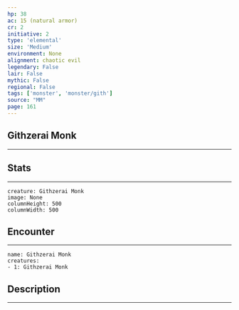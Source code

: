 ```yaml
---
hp: 38
ac: 15 (natural armor)
cr: 2
initiative: 2
type: 'elemental'    
size: 'Medium'
environment: None
alignment: chaotic evil
legendary: False
lair: False
mythic: False
regional: False
tags: ['monster', 'monster/gith']
source: "MM"
page: 161
---
```


## Githzerai Monk
---



## Stats
---

```statblock
creature: Githzerai Monk
image: None
columnHeight: 500
columnWidth: 500
```

## Encounter
---

```encounter-table
name: Githzerai Monk
creatures:
- 1: Githzerai Monk
```

## Description
---





